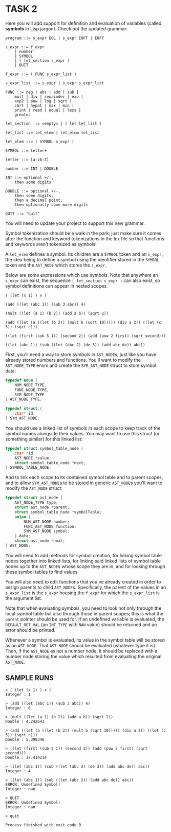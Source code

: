 # TASK 2

Here you will add support for definition and evaluation of variables (called **symbols** in Lisp jargon). Check out the updated grammar:

```
program ::= s_expr EOL | s_expr EOFT | EOFT

s_expr ::= f_expr 
	| number 
	| SYMBOL
	| ( let_section s_expr )
	| QUIT

f_expr ::= ( FUNC s_expr_list )

s_expr_list ::= s_expr | s_expr s_expr_list

FUNC ::= neg | abs | add | sub |
	mult | div | remainder | exp |
	exp2 | pow | log | sqrt |
	cbrt | hypot | max | min |
	print | read | equal | less |
	greater

let_section ::= <empty> | ( let let_list )

let_list ::= let_elem | let_elem let_list

let_elem ::= ( SYMBOL s_expr )

SYMBOL ::= letter+

letter ::= [a-zA-Z]

number ::= INT | DOUBLE

INT ::= optional +/-,
	then some digits

DOUBLE ::= optional +/-,
	then some digits,
	then a decimal point,
	then optionally some more digits
	
QUIT ::= "quit"
```

You will need to update your project to support this new grammar.

Symbol tokenization should be a walk in the park; just make sure it comes after the function and keyword tokenizations in the lex file so that functions and keywords aren't tokenized as symbols!

A `let_elem` defines a symbol. Its children are a `SYMBOL` token and an `s_expr`, the idea being to define a symbol using the identifier stored in the `SYMBOL` token and the `AST_NODE` which stores the `s_expr`.

Below are some expressions which use symbols. Note that anywhere an `s_expr` can exist, the sequence `( let_section s_expr )` can also exist, so symbol definitions can appear in nested scopes.

```
( (let (x 1) ) x )

(add ((let (abc 1)) (sub 3 abc)) 4)
 
(mult ((let (a 1) (b 2)) (add a b)) (sqrt 2))
 
(add ((let (a ((let (b 2)) (mult b (sqrt 10))))) (div a 2)) ((let (c 5)) (sqrt c)))

((let (first (sub 5 1)) (second 2)) (add (pow 2 first) (sqrt second)))

((let (abc 1)) (sub ((let (abc 2) (de 3)) (add abc de)) abc))
```

First, you'll need a way to store symbols in `AST_NODE`s, just like you have already stored numbers and functions. You'll want to modify the `AST_NODE_TYPE` enum and create the `SYM_AST_NODE` struct to store symbol data:

```c
typedef enum {
    NUM_NODE_TYPE,
    FUNC_NODE_TYPE,
    SYM_NODE_TYPE
} AST_NODE_TYPE;

typedef struct {
    char* id;
} SYM_AST_NODE;
```

You should use a linked list of symbols in each scope to keep track of the symbol names alongside their values. You may want to use this struct (or something similar) for this linked list:

```c
typedef struct symbol_table_node {
    char *id;
    AST_NODE *value;
    struct symbol_table_node *next;
} SYMBOL_TABLE_NODE;
```

And to link each scope to its contained symbol table and to parent scopes, and to allow `SYM_AST_NODE`s to be stored in generic `AST_NODE`s you'll want to modify the `AST_NODE` struct:

```c
typedef struct ast_node {
    AST_NODE_TYPE type;
    struct ast_node *parent;
    struct symbol_table_node *symbolTable;
    union {
        NUM_AST_NODE number;
        FUNC_AST_NODE function;
        SYM_AST_NODE symbol;
    } data;
    struct ast_node *next;
} AST_NODE;
```

You will need to add methods for symbol creation, for linking symbol table nodes together into linked lists, for linking said linked lists of symbol table nodes up to the `AST_NODE`s whose scope they are in, and for looking through these symbol tables to find values.

You will also need to edit functions that you've already created in order to assign parents to child `AST_NODE`s. Specifically, the parent of the values in an `s_expr_list` is the `s_expr` housing the `f_expr` for which the `s_expr_list` is the argument list.

Note that when evaluating symbols, you need to look not only through the local symbol table but also through those in parent scopes; this is what the `parent` pointer should be used for. If an undefined variable is evaluated, the `DEFAULT_RET_VAL` (an `INT_TYPE` with `NAN` value) should be returned and an error should be printed.

Whenever a symbol is evaluated, its value in the symbol table will be stored as an `AST_NODE`. That `AST_NODE` should be evaluated (whatever type it is). Then, if the `AST_NODE` as not a number node, it should be replaced with a number node storing the value which resulted from evaluating the original `AST_NODE`.

## SAMPLE RUNS

```
> ( (let (x 1) ) x )
Integer : 1

> (add ((let (abc 1)) (sub 3 abc)) 4)
Integer : 6

> (mult ((let (a 1) (b 2)) (add a b)) (sqrt 2))
Double : 4.242641

> (add ((let (a ((let (b 2)) (mult b (sqrt 10))))) (div a 2)) ((let (c 5)) (sqrt c)))
Double : 5.398346

> ((let (first (sub 5 1)) (second 2)) (add (pow 2 first) (sqrt second)))
Double : 17.414214

> ((let (abc 1)) (sub ((let (abc 2) (de 3)) (add abc de)) abc))
Integer : 4

> ((let (abc 1)) (sub ((let (abc 2)) (add abc de)) abc))
ERROR: Undefined Symbol!
Integer : nan

> QUIT
ERROR: Undefined Symbol!
Integer : nan

> quit

Process finished with exit code 0
```


